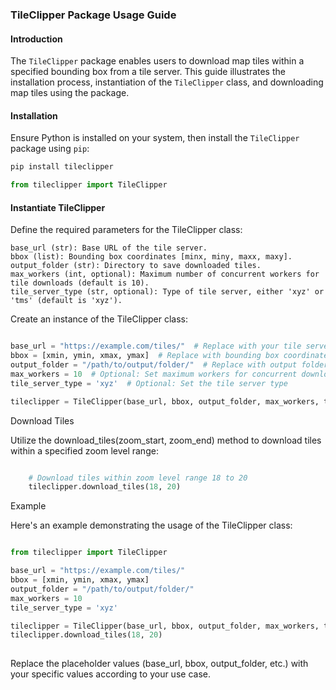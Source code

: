 ### TileClipper Package Usage Guide

#### Introduction

The `TileClipper` package enables users to download map tiles within a specified bounding box from a tile server. This guide illustrates the installation process, instantiation of the `TileClipper` class, and downloading map tiles using the package.

#### Installation

Ensure Python is installed on your system, then install the `TileClipper` package using `pip`:

```sh
pip install tileclipper
```


```python
from tileclipper import TileClipper
```

#### Instantiate TileClipper

Define the required parameters for the TileClipper class:

    base_url (str): Base URL of the tile server.
    bbox (list): Bounding box coordinates [minx, miny, maxx, maxy].
    output_folder (str): Directory to save downloaded tiles.
    max_workers (int, optional): Maximum number of concurrent workers for tile downloads (default is 10).
    tile_server_type (str, optional): Type of tile server, either 'xyz' or 'tms' (default is 'xyz').

Create an instance of the TileClipper class:

```python

base_url = "https://example.com/tiles/"  # Replace with your tile server URL
bbox = [xmin, ymin, xmax, ymax]  # Replace with bounding box coordinates
output_folder = "/path/to/output/folder/"  # Replace with output folder path
max_workers = 10  # Optional: Set maximum workers for concurrent downloads
tile_server_type = 'xyz'  # Optional: Set the tile server type

tileclipper = TileClipper(base_url, bbox, output_folder, max_workers, tile_server_type)

```

Download Tiles

Utilize the download_tiles(zoom_start, zoom_end) method to download tiles within a specified zoom level range:

```python

    # Download tiles within zoom level range 18 to 20
    tileclipper.download_tiles(18, 20)

```

Example

Here's an example demonstrating the usage of the TileClipper class:

```python

from tileclipper import TileClipper

base_url = "https://example.com/tiles/"
bbox = [xmin, ymin, xmax, ymax]
output_folder = "/path/to/output/folder/"
max_workers = 10
tile_server_type = 'xyz'

tileclipper = TileClipper(base_url, bbox, output_folder, max_workers, tile_server_type)
tileclipper.download_tiles(18, 20)
    
```

Replace the placeholder values (base_url, bbox, output_folder, etc.) with your specific values according to your use case.